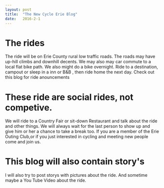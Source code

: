 ```yaml
---
layout: post
title:  "The New Cycle Erie Blog"
date:   2016-2-1
---
```


# The rides
The ride will be on Erie County rural low traffic roads. The roads may have up-hill climbs and downhill decents. We may also may  car commute to a local flat bike path. We also might do a bike overnight. Ride to a destination, campout or sleep in a inn or B&B , then ride home the next day. Check out this blog for ride anouncements

# These ride are social rides, not competive.
We will ride to a Country Fair or sit-down Restaurant and talk about the ride and other things. We will always wait for the last person to show up and give him or her a chance to take a break too. If you are a member of the Erie Outing Club,or if you just interested in cycling and meeting new people come and join us. 

# This blog will also contain story's
I will also try to post storys with pictures about the ride. And sometime maybe a You Tube Video about the ride.

